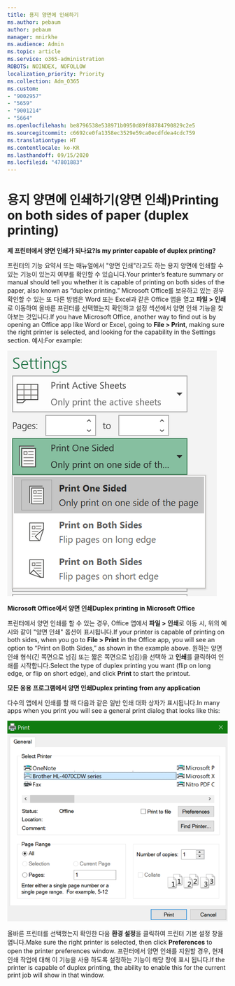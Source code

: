 ```yaml
---
title: 용지 양면에 인쇄하기
ms.author: pebaum
author: pebaum
manager: mnirkhe
ms.audience: Admin
ms.topic: article
ms.service: o365-administration
ROBOTS: NOINDEX, NOFOLLOW
localization_priority: Priority
ms.collection: Adm_O365
ms.custom:
- "9002957"
- "5659"
- "9001214"
- "5664"
ms.openlocfilehash: be8796538e538971b0950d89f88784790829c2e5
ms.sourcegitcommit: c6692ce0fa1358ec3529e59ca0ecdfdea4cdc759
ms.translationtype: HT
ms.contentlocale: ko-KR
ms.lasthandoff: 09/15/2020
ms.locfileid: "47801883"
---
```

# <a name="printing-on-both-sides-of-paper-duplex-printing"></a><span data-ttu-id="dd080-102">용지 양면에 인쇄하기(양면 인쇄)</span><span class="sxs-lookup"><span data-stu-id="dd080-102">Printing on both sides of paper (duplex printing)</span></span>

<span data-ttu-id="dd080-103">**제 프린터에서 양면 인쇄가 되나요?**</span><span class="sxs-lookup"><span data-stu-id="dd080-103">**Is my printer capable of duplex printing?**</span></span>

<span data-ttu-id="dd080-104">프린터의 기능 요약서 또는 매뉴얼에서 "양면 인쇄"라고도 하는 용지 양면에 인쇄할 수 있는 기능이 있는지 여부를 확인할 수 있습니다.</span><span class="sxs-lookup"><span data-stu-id="dd080-104">Your printer’s feature summary or manual should tell you whether it is capable of printing on both sides of the paper, also known as “duplex printing.”</span></span> <span data-ttu-id="dd080-105">Microsoft Office를 보유하고 있는 경우 확인할 수 있는 또 다른 방법은 Word 또는 Excel과 같은 Office 앱을 열고 **파일 > 인쇄**로 이동하여 올바른 프린터를 선택했는지 확인하고 설정 섹션에서 양면 인쇄 기능을 찾아보는 것입니다.</span><span class="sxs-lookup"><span data-stu-id="dd080-105">If you have Microsoft Office, another way to find out is by opening an Office app like Word or Excel, going to **File > Print**, making sure the right printer is selected, and looking for the capability in the Settings section.</span></span> <span data-ttu-id="dd080-106">예시:</span><span class="sxs-lookup"><span data-stu-id="dd080-106">For example:</span></span> 

![프린터 설정](media/print-settings.png)

<span data-ttu-id="dd080-108">**Microsoft Office에서 양면 인쇄**</span><span class="sxs-lookup"><span data-stu-id="dd080-108">**Duplex printing in Microsoft Office**</span></span>

<span data-ttu-id="dd080-109">프린터에서 양면 인쇄를 할 수 있는 경우, Office 앱에서 **파일 > 인쇄**로 이동 시, 위의 예시와 같이 "양면 인쇄" 옵션이 표시됩니다.</span><span class="sxs-lookup"><span data-stu-id="dd080-109">If your printer is capable of printing on both sides, when you go to **File > Print** in the Office app, you will see an option to “Print on Both Sides,” as shown in the example above.</span></span>  <span data-ttu-id="dd080-110">원하는 양면 인쇄 형식(긴 쪽면으로 넘김 또는 짧은 쪽면으로 넘김)을 선택하 고 **인쇄**를 클릭하여 인쇄를 시작합니다.</span><span class="sxs-lookup"><span data-stu-id="dd080-110">Select the type of duplex printing you want (flip on long edge, or flip on short edge), and click **Print** to start the printout.</span></span>

<span data-ttu-id="dd080-111">**모든 응용 프로그램에서 양면 인쇄**</span><span class="sxs-lookup"><span data-stu-id="dd080-111">**Duplex printing from any application**</span></span>

<span data-ttu-id="dd080-112">다수의 앱에서 인쇄를 할 때 다음과 같은 일반 인쇄 대화 상자가 표시됩니다.</span><span class="sxs-lookup"><span data-stu-id="dd080-112">In many apps when you print you will see a general print dialog that looks like this:</span></span> 

![인쇄 대화 상자](media/print-dialog.png)

<span data-ttu-id="dd080-114">올바른 프린터를 선택했는지 확인한 다음 **환경 설정**을 클릭하여 프린터 기본 설정 창을 엽니다.</span><span class="sxs-lookup"><span data-stu-id="dd080-114">Make sure the right printer is selected, then click **Preferences** to open the printer preferences window.</span></span> <span data-ttu-id="dd080-115">프린터에서 양면 인쇄를 지원할 경우, 현재 인쇄 작업에 대해 이 기능을 사용 하도록 설정하는 기능이 해당 창에 표시 됩니다.</span><span class="sxs-lookup"><span data-stu-id="dd080-115">If the printer is capable of duplex printing, the ability to enable this for the current print job will show in that window.</span></span>
